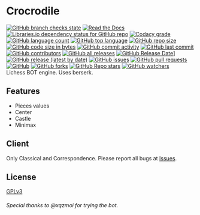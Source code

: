 # Crocrodile
[![GitHub branch checks state](https://img.shields.io/github/checks-status/Virinas-code/Crocrodile/master?logo=github)](https://github.com/Virinas-code/Crocrodile/actions)
[![Read the Docs](https://img.shields.io/readthedocs/crocrodile?logo=readthedocs)](https://crocrodile.readthedocs.io/en/latest/index.html)
[![Libraries.io dependency status for GitHub repo](https://img.shields.io/librariesio/github/Virinas-code/Crocrodile)](https://github.com/Virinas-code/Crocrodile/network/dependencies)
[![Codacy grade](https://img.shields.io/codacy/grade/1e17ec0712de499ab83227be9ed55620?logo=codacy)](https://app.codacy.com/gh/Virinas-code/Crocrodile/)
[![GitHub language count](https://img.shields.io/github/languages/count/Virinas-code/Crocrodile)](https://github.com/Virinas-code/Crocrodile)
[![GitHub top language](https://img.shields.io/github/languages/top/Virinas-code/Crocrodile?logo=python)](https://github.com/Virinas-code/Crocrodile/search?l=python)
[![GitHub repo size](https://img.shields.io/github/repo-size/Virinas-code/Crocrodile?logo=github)](https://github.com/Virinas-code/Crocrodile)
[![GitHub code size in bytes](https://img.shields.io/github/languages/code-size/Virinas-code/Crocrodile?logo=github)](https://github.com/Virinas-code/Crocrodile)
[![GitHub commit activity](https://img.shields.io/github/commit-activity/m/Virinas-code/Crocrodile?logo=github)](https://github.com/Virinas-code/Crocrodile/commits/master)
[![GitHub last commit](https://img.shields.io/github/last-commit/Virinas-code/Crocrodile?logo=github)](https://github.com/Virinas-code/Crocrodile/commits/master)
[![GitHub contributors](https://img.shields.io/github/contributors/Virinas-code/Crocrodile?logo=github)](https://github.com/Virinas-code/Crocrodile/graphs/contributors)
[![GitHub all releases](https://img.shields.io/github/downloads/Virinas-code/Crocrodile/total?logo=github)](https://github.com/Virinas-code/Crocrodile/releases)
[![GitHub Release Date](https://img.shields.io/github/release-date/Virinas-code/Crocrodile?logo=github)](https://github.com/Virinas-code/Crocrodile/releases/latest)]
[![GitHub release (latest by date)](https://img.shields.io/github/v/release/Virinas-code/Crocrodile?logo=github)](https://github.com/Virinas-code/Crocrodile/releases/latest)
[![GitHub issues](https://img.shields.io/github/issues/Virinas-code/Crocrodile?logo=github)](https://github.com/Virinas-code/Crocrodile/issues)
[![GitHub pull requests](https://img.shields.io/github/issues-pr/Virinas-code/Crocrodile?logo=github)](https://github.com/Virinas-code/Crocrodile/pulls)
[![GitHub](https://img.shields.io/github/license/Virinas-code/Crocrodile?logo=github)](https://github.com/Virinas-code/Crocrodile/blob/master/LICENSE)
[![GitHub forks](https://img.shields.io/github/forks/Virinas-code/Crocrodile?style=social)](https://github.com/Virinas-code/Crocrodile/network/members)
[![GitHub Repo stars](https://img.shields.io/github/stars/Virinas-code/Crocrodile?style=social)](https://github.com/Virinas-code/Crocrodile/stargazers)
[![GitHub watchers](https://img.shields.io/github/watchers/Virinas-code/Crocrodile?style=social)](https://github.com/Virinas-code/Crocrodile/watchers)  
Lichess BOT engine.
Uses berserk.
## Features
- Pieces values
- Center
- Castle
- Minimax
## Client
Only Classical and Correspondence.
Please report all bugs at [Issues](https://github.com/Virinas-code/Crocrodile/issues).
## License
[GPLv3](https://github.com/Virinas-code/Crocrodile/blob/master/LICENSE)

###### Special thanks to @xqzmoi for trying the bot.
